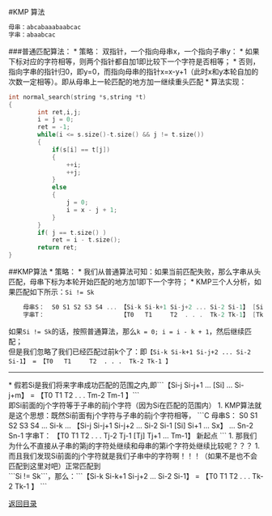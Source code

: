 #KMP 算法
```C
母串：abcabaaabaabcac
字串：abaabcac
```
###普通匹配算法：
* 
策略：
双指针，一个指向母串x，一个指向子串y：
    * 
如果下标对应的字符相等，则两个指针都自加1即比较下一个字符是否相等；
    * 
否则，指向字串的指针归0，即y=0，而指向母串的指针x=x-y+1（此时x和y本轮自加的次数一定相等）。即从母串上一轮匹配的地方加一继续重头匹配
* 
算法实现：
```C
int normal_search(string *s,string *t)
{
        int ret,i,j;
        i = j = 0;
        ret = -1;
        while(i <= s.size()-t.size() && j != t.size())
        {
            if(s[i] == t[j])
            {
                ++i;
                ++j;
            }
            else
            {
                j = 0;
                i = x - j + 1;
            }
        }
        if( j == t.size() )
            ret = i - t.size();
        return ret;
}
```

##KMP算法
* 
策略：
    * 
我们从普通算法可知：如果当前匹配失败，那么字串从头匹配，母串下标为本轮开始匹配的地方加1即下一个字符；
    * 
KMP三个人分析，如果匹配如下所示：```Si != Sk```
```C
    母串S：  S0 S1 S2 S3 S4 ... 【Si-k Si-k+1 Si-j+2 ... Si-2 Si-1】 [Si] Si+1 ... Sx  ... Sn-2 Sn-1
    字串T：                     【T0   T1     T2  . . .  Tk-2 Tk-1】 [Tk] Tk+1 ... Tm-1
```
如果```Si != Sk```的话，按照普通算法，那么```k = 0; i = i - k + 1```，然后继续匹配；<br>
但是我们忽略了我们已经匹配过前k个了：即```【Si-k Si-k+1 Si-j+2 ... Si-2 Si-1】 = 【T0   T1     T2  . . .  Tk-2 Tk-1 】 ```
<hr>
    * 
假若Si是我们将来字串成功匹配的范围之内,即```【Si-j Si-j+1 ... [Si] ... Si-j+m】 = 【T0   T1     T2  . . .  Tm-2 Tm-1 】```<br>即Si前面的j个字符等于子串的前j个字符（因为Si在匹配的范围内）
        1.  
KMP算法就是这个思想：既然Si前面有j个字符与子串的前j个字符相等，
```C
    母串S：  S0 S1 S2 S3 S4 ... Si-k ... 【Si-j Si-j+1 Si-j+2 ... Si-2 Si-1 [Si] Si+1 ... Sx】  ... Sn-2 Sn-1
    字串T：                              【T0   T1     T2  . . .  Tj-2 Tj-1 [Tj] Tj+1 ... Tm-1】
                                                                                   新起点
```
            1. 
那我们为什么不直接从子串的第j的字符处继续和母串的第i个字符处继续比较呢？？？
            1. 
而且我们发现Si前面的j个字符就是我们子串中的字符啊！！！（如果不是也不会匹配到这里对吧）正常匹配到<br>```Si != Sk```，那么：```【Si-k Si-k+1 Si-j+2 ... Si-2 Si-1】 = 【T0   T1     T2  . . .  Tk-2 Tk-1 】 ```


[返回目录](README.md)
